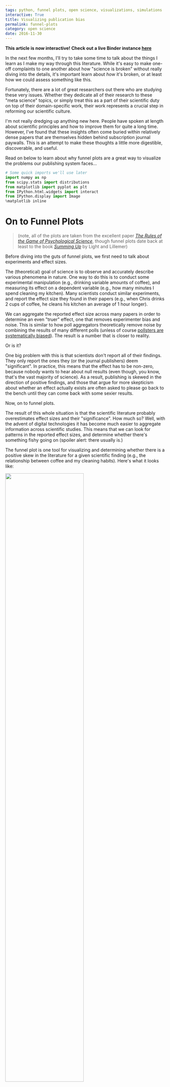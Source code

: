 ```yaml
---
tags: python, funnel plots, open science, visualizations, simulations
interactive: True
title: Visualizing publication bias
permalink: funnel-plots
category: open science
date: 2016-11-30
---
```

**This article is now interactive! Check out a live Binder instance [here](http://mybinder.org/repo/choldgraf/choldgraf.github.io/notebooks/notebooks/2016_11_30-funnel_plots.ipynb)**

In the next few months, I'll try to take some time to talk about the things I learn as I make my way through this literature. While it's easy to make one-off complaints to one another about how "science is broken" without really diving into the details, it's important learn about *how* it's broken, or at least how we could assess something like this.

Fortunately, there are a lot of great researchers out there who are studying these very issues. Whether they dedicate all of their research to these "meta science" topics, or simply treat this as a part of their scientific duty on top of their domain-specific work, their work represents a crucial step in reforming our scientific culture.

I'm not really dredging up anything new here. People have spoken at length about scientific principles and how to improve them for quite a long time. However, I've found that these insights often come buried within relatively dense papers that are themselves hidden behind subscription journal paywalls. This is an attempt to make these thoughts a little more digestible, discoverable, and useful.

Read on below to learn about why funnel plots are a great way to visualize the problems our publishing system faces...


<div class="input_area" markdown="1">

```python
# Some quick imports we'll use later
import numpy as np
from scipy.stats import distributions
from matplotlib import pyplot as plt
from IPython.html.widgets import interact
from IPython.display import Image
%matplotlib inline
```

</div>

# On to Funnel Plots
> (note, all of the plots are taken from the excellent paper *[The Rules of the Game of Psychological Science](http://pps.sagepub.com/content/7/6/543.full)*, though funnel plots date back at least to the book *[Summing Up](http://www.hup.harvard.edu/catalog.php?isbn=9780674854314)* by Light and Lillemer)

Before diving into the guts of funnel plots, we first need to talk about experiments and effect sizes.

The (theoretical) goal of science is to observe and accurately describe various phenomena in nature. One way to do this is to conduct some experimental manipulation (e.g., drinking variable amounts of coffee), and measuring its effect on a dependent variable (e.g., how many minutes I spend cleaning my kitchen). Many scientists conduct similar experiments, and report the effect size they found in their papers (e.g., when Chris drinks 2 cups of coffee, he cleans his kitchen an average of 1 hour longer).

We can aggregate the reported effect size across many papers in order to determine an even "truer" effect, one that removes experimenter bias and noise. This is similar to how poll aggregators theoretically remove noise by combining the results of many different polls (unless of course [pollsters are systematically biased](http://fivethirtyeight.com/features/the-polls-missed-trump-we-asked-pollsters-why/)). The result is a number that is closer to reality.

Or is it?

One big problem with this is that scientists don't report all of their findings. They only report the ones they (or the journal publishers) deem "significant". In practice, this means that the effect has to be non-zero, because nobody wants to hear about null results (even though, you know, that's the vast majority of science). As a result, publishing is skewed in the direction of positive findings, and those that argue for more skepticism about whether an effect actually exists are often asked to please go back to the bench until they can come back with some sexier results.

Now, on to funnel plots.

The result of this whole situation is that the scientific literature probably overestimates effect sizes and their "significance". How much so? Well, with the advent of digital technologies it has become much easier to aggregate information across scientific studies. This means that we can look for patterns in the reported effect sizes, and determine whether there's something fishy going on (spoiler alert: there usually is.)

The funnel plot is one tool for visualizing and determining whether there is a positive skew in the literature for a given scientific finding (e.g., the relationship between coffee and my cleaning habits). Here's what it looks like:

<img src='{{ base.url }}/images/2016/funnel_plots/funnel_plot_no_dists.png' style="width:70%" />

It's a bit busy, but the underlying ideas here are pretty simple.

* The x-axis is the size of an effect (here it's correlation but it could be any other statistic). 0 in the middle representing "no effect" and the extremes on either end representing the maximum possible effect for correlation values (in this case). 
* The right y-axis is the statistical power of the study. That is, the likelihood of concluding that an effect is "significantly" different from 0. As power increases and for a fixed effect size, it becomes more likely that we conclude significance.
* This is related to the left y-axis, which is the inverse of the sample size. AKA, smaller samples -> higher standard error -> less power -> smaller y-values. Larger samples -> lower standard error -> more power -> higher y-values.
* Finally, the shaded region tells us combinations of effect sizes / sample sizes that would be deemed "significant" (and publishable). If we assume a (two-sided) p-value threshold of .05, the area in white wouldn't make it into literature, while the area in grey would.

A funnel plot visually shows that as our sample size goes down, our statistical power also goes down. This means that with smaller sample sizes, we need a larger effect in order to conclude that our results are significant (and get them into *Nature*). Seems reasonable, so where's the problem?

The issue lies in the aforementioned positive effect bias in scientific publishing. Because null effects won't ever make it into the literature, the effect size we aggregate across papers will only draw from those that fall outside of the white inner region.

<img src='{{ base.url }}/images/2016/funnel_plots/funnel_plot_pub_no_pub.png' style="width:70%" />

This is a problem because the whole point of science is to estimate the "true" underlying distribution of an effect, as opposed to merely determining whether it is "different from zero". So, let's show the "true" and "reported" distributions at the top and see what happens.

<img src='{{ base.url }}/images/2016/funnel_plots/funnel_plot.png' style="width:70%" />

On the top of the funnel plot we can see the two distributions at play. In green is the "null" distribution, meaning the set of results we'd expect to see if there was really no statistical effect. Now we have more explanation for the white region of non-significance in the middle. As we have smaller sample sizes (lower y-values), the noise increases, and we'd expect more variability under the null distribution. This is why we need a really large effect size to conclude that there's really something going on.

Now look at the "alternative" hypothesis in red. This is the "experimental" distribution of this statistic, as determined from the results combined across many studies that estimate this effect. From these results, it looks like it is quite different from the "null" distribution. Hooray, science has found an effect!

But wait a second, there's something funny about these results. Notice how the datapoints (the effect sizes in reported studies) seem to follow the boundary between the white and the grey regions? Also note that they don't look symmetric around the mean of the "experimental" distribution. That's positive publication bias in action.

The reason that data points follow the boundary between white / grey isn't because that's the "truth", but because our publishing system and scientific incentives suppress findings that lie in the white region. It doesn't mean these data points don't exist, they just lie in the filing cabinets of labs all of the world who aren't able to publish results that aren't significant. As a result, we get a skewed idea of what the true effect size is.

There's another problem with this plot. As we've noted, small sample sizes means that you can only write papers with really large effect sizes. Seems reasonable, but if you can't report non-significant results, it means that studies with a smaller N are the most likely to throw off our belief about the true effect size.

## Getting our hands dirty with some code
But this is all very theoretical...to show how this works, we'll investigate funnel plots with a quick simulation to drive the point home. 

We'll simulate 10,000 studies, each with an N ranging from 2 to 50. We'll ignore all of the "questionable scientific practices" that the article mentions, and only focus on the problem of not reporting scientific results. Let's see what happens:

**Note: you can skip reading the code below if you like, as it just defines some functions that will be useful, but feel free to dig into the code if you like**


<div class="input_area" markdown="1">

```python
# Helper functions to simulate experiments.
def simulate_data(effect, variance, n):
    """Simulate a population of data. We'll sample from this in each study.
    Note that we're drawing from a normal distribution."""
    data = np.sqrt(true_variance) * np.random.randn(int(n))
    data += effect
    return data

def simulate_experiments(data, n_min=10, n_max=50, prefer_low_n=False,
                         n_simulations=100):
    """Randomly simulates data collection and analyses of many experiments.
    
    On each iteration, it chooses a random sample from data, calculates the
    mean of that sample, as well as a p-value associated with that mean's
    difference from 0.
    
    data : the full population dataset
    n_min : the minimum sample size for each study.
    n_max : the maximum sample size for each study.
    prefer_low_n : whether lower sample sizes are preferred.
    """
    effects = np.zeros(n_simulations)
    n = np.zeros(n_simulations)
    p = np.zeros(n_simulations)
    for ii in range(n_simulations):
        # Take a random sample from the population
        if prefer_low_n is False:
            n_sample = np.random.randint(n_min, n_max, 1)[0]
        else:
            probabilities = np.logspace(5, 1, n_max - n_min)
            probabilities /= np.sum(probabilities)
            n_sample = np.random.choice(range(n_min, n_max),
                                        p=probabilities)
        ixs_sample = random_indices[ii][:n_sample]
        i_data = data[ixs_sample]
        effects[ii] = np.mean(i_data)
        n[ii] = n_sample
        p[ii] = calculate_stat(np.mean(i_data), np.std(i_data), n_sample)
    return effects, n, p

def calculate_stat(mean, std, n, h0=0):
    """Calculate a p-value using a t-test.
    
    Note that this probably *isn't* the right test to run with data that
    is bounded on either side (in this case, -1 and 1). However, luckily
    this is not a statistics tutorial so I'm just going to be blissfully
    ignorant of this.
    """
    t = (mean - h0) / (std / np.sqrt(n))
    p = distributions.t.pdf(t, n-1)
    return p


def plot_funnel_plot(effects, sample_sizes,
                     effects_reported, sample_sizes_reported,
                     p_effects_reported):
    """Creates a funnel plot using a 'full' set of effects, corresponding
    to the effects we'd report if all results were published, regardless of
    their 'significance', as well as a 'reported' set of effects which made
    it through peer review"""
    # Create a figure w/ 2 axes
    fig = plt.figure(figsize=(5, 5))
    axdist = plt.subplot2grid((4, 4), (0, 0), 1, 4)
    axmesh = plt.subplot2grid((4, 4), (1, 0), 3, 4)

    # Calculate relevant stats
    mn_full = effects.mean()
    std_full = effects.std()
    mn_pub = effects_reported.mean()
    std_pub = effects_reported.std()
    
    mn_diff = np.abs(mn_full - mn_pub)
    std_diff = np.abs(std_full - std_pub)
    
    # First axis is a histogram of the distribution for true/experimental effects
    bins = np.arange(-2, 2, .1)
    _ = axdist.hist(effects, color='k', histtype='stepfilled',
                    normed=True, bins=bins)
    _ = axdist.hlines(4.5, mn_full - std_full, mn_full + std_full,
                      color='.3', lw=2)
    _ = axdist.hist(effects_reported, color='r', histtype='step', lw=2,
                    normed=True, bins=bins)
    _ = axdist.hlines(4.0, mn_pub - std_pub, mn_pub + std_pub,
                      color='r', lw=2)
    axdist.set_ylim([0, 5])
    axdist.set_title('Distribution of effects\nError in mean: {:.3f}'
                     '\nError in std: {:.3f}'.format(mn_diff, std_diff))
    axdist.set_axis_off()

    # Now make the funnel plot
    sig = pvals < .05
    mesh = axmesh.contour(combinations[0], combinations[1], sig, cmap=plt.cm.Greys,
                          vmin=0, vmax=3, rasterized=True)
    
    inv_p_effects = 1 - p_effects_reported
    axmesh.scatter(effects, sample_sizes,
                   s=100, c='k', alpha=.1)
    axmesh.scatter(effects_reported, sample_sizes_reported,
                   s=100, c=inv_p_effects,
                   vmin=.95, vmax=1., cmap=plt.cm.viridis)
    axmesh.axis('tight')
    axmesh.set_xlabel('Effect Size')
    axmesh.set_ylabel('Sample Size (or statisical power)')

    _ = plt.setp(axdist, xlim=axmesh.get_xlim())
    return fig
```

</div>

# Simulating the population
Here we'll create a population of datapoints corresponding to the effect of each person. Experiments are performed by taking a random sample from that population, and calculating the average effect of the sample. For each experiment we'll choose a random number for the sample size as well. That means that we'll get a collection of sample sizes, effect sizes, and p-values. One set for each simulated experiment.


<div class="input_area" markdown="1">

```python
# This is the true value and variance of our variable of interest.
# Remember, it's bounded between -2 and 2
true_value = .5
true_variance = 2

# This creates the contour to show the "significance edge" of the plot
n_simulations = 200
effect_sizes = np.linspace(-2, 2, 1000)
ns = np.arange(2, 100, .1)
combinations = np.meshgrid(effect_sizes, ns)
pvals = calculate_stat(combinations[0], np.sqrt(true_variance),
                       combinations[1])

# How many simulations will we run, and how large is the full population
total_population = 1e5
n_min, n_max = 5, 100

# We'll pre-define these because they take a while
population_indices = np.arange(total_population).astype(int)
random_indices = [np.random.permutation(population_indices)
                  for _ in range(n_simulations)]

# First create our population data
data = simulate_data(true_value, true_variance, total_population)

# Simulate a bunch of random effects, along w/ sample size and p-value for each
effects, n, p = simulate_experiments(data, n_min=n_min, n_max=n_max,
                                     n_simulations=n_simulations)
```

</div>


<div class="input_area" markdown="1">

```python
# In this case, the reported and actual effects are the same
_ = plot_funnel_plot(effects, n, effects, n, p)
```

</div>


![png](images/2016/ntbk/2016-11-30-funnel_plots_7_0.png)


In the funnel plot above, each datapoint corresponds to the effect size found in a single study (x-axis), along with its sample size (y-axis).

The contour lines show us the "significance cutoffs".

The distributions at the top show us the effect size distribution for *all* experiments, as well as the distribution for only the *reported* experiments. In this case, those distributions are the same because all of our scientific experiments reported their results. We have an accurate idea of the effect size.

# Simulate the scientific publishing world
Now, let's simulate the scientific publishing process and see what happens. We'll take a relatively generous take on things, and say that studies with a p-value > .05 still have a small chance of being accepted.


<div class="input_area" markdown="1">

```python
# This simulates which datapoints we keep and which we throw out
def simulate_publishing(pvals, null_perc=.01, pos_p_perc=.5, super_p_perc=.9):
    """Given a collection of p-vals, randomly choose ones to accept for
    publication, with the likelihood of acceptance varying with the size
    of the p-value."""
    keep = np.zeros_like(pvals).astype(bool)
    for i, ip in enumerate(pvals):
        flip = np.random.rand()
        if ip > .05:
            this_perc = null_perc
        elif ip > .005 and ip < .05:
            this_perc = pos_p_perc
        else:
            this_perc = super_p_perc
        keep[i] = True if flip < this_perc else False
    return keep

def plot_simulation_results(p_values, mask_reported):
    """A quick way to viz which papers get accepted and which don't"""
    fig, ax = plt.subplots()
    sc = ax.scatter(range(len(p_values)), p_values,
                      c=mask_reported, s=50, cmap=plt.cm.viridis,
                      vmin=0, vmax=1)
    ax.axhline(.05, ls='--')
    _ = plt.setp(ax, ylabel="p-value", xlabel="study number",
                 title='Accepted and rejected studies')
    return ax
```

</div>


<div class="input_area" markdown="1">

```python
mask_reported = simulate_publishing(p, null_perc=.1, pos_p_perc=.5,
                                    super_p_perc=.9)
effects_reported = effects[mask_reported]
n_reported = n[mask_reported]
p_reported = p[mask_reported]
_ = plot_funnel_plot(effects, n, effects_reported, n_reported, p_reported)
```

</div>


![png](images/2016/ntbk/2016-11-30-funnel_plots_10_0.png)



<div class="input_area" markdown="1">

```python
plot_simulation_results(p, mask_reported)
```

</div>







![png](images/2016/ntbk/2016-11-30-funnel_plots_11_1.png)


We can already see that we've skewed the distribution of *reported* findings (in red) further to the right. This is because it is less likely for experiments inside the contour lines to be reported in the literature, making us think that the effect size is larger than it really is.

Now, let's take a more cynical look at scientific publishing by reducing the likelihood that studies are published w/o a "significant" result:


<div class="input_area" markdown="1">

```python
mask_reported = simulate_publishing(p, null_perc=0, pos_p_perc=.3,
                                    super_p_perc=.99)
effects_reported = effects[mask_reported]
n_reported = n[mask_reported]
p_reported = p[mask_reported]
_ = plot_funnel_plot(effects, n, effects_reported, n_reported, p_reported)
```

</div>


![png](images/2016/ntbk/2016-11-30-funnel_plots_13_0.png)


It's skewed even further to the right. As you can see, the harder it is to publish null results, the more overconfident we will be in the significance of what's in the literature. As you can probably tell, this is especially problematic for effect sizes lie near the boundary between publishable / non-publishable.

# Adding a low-N bias
As we mentioned above, there's one more factor at play that makes things even worse. Smaller studies take less time and less resources to conduct, and in practice there are *far* more tiny studies than large, highly-powered ones. Let's incorporate that into our data simulation and see how that affects things.


<div class="input_area" markdown="1">

```python
# This simulates data where there is about a 10 times higher chance for a low-n study
effects, n, p = simulate_experiments(data, n_min=n_min, n_max=n_max,
                              prefer_low_n=True)  

mask_reported = simulate_publishing(p, null_perc=0., pos_p_perc=.3,
                                    super_p_perc=.99)
effects_reported = effects[mask_reported]
n_reported = n[mask_reported]
p_reported = p[mask_reported]

_ = plot_funnel_plot(effects, n, effects_reported, n_reported, p_reported)
```

</div>


![png](images/2016/ntbk/2016-11-30-funnel_plots_15_0.png)


It's even worse. As you can see, both of these factors (studies with a low N, not being able to publish null results) give the scientific community an unrealistic idea of the true effect size. Moreover, we haven't even incorporated any experimenter-specific biases, such as defining datapoints that nullify an effect as "outliers", not reporting studies that are significant but in the *opposite* direction of what we'd expect, and collecting more data until they achieve a significant p-value. All of these practices would serve to enhance the positive bias seen above.

In many cases, this might cause us to conclude that there *is* an effect, when in reality there is not. Unfortunately, this often has wide-ranging implications for things like policy decisions, and at the least causes scientists to be ineffective and inefficient at asking questions about the world.

All of this is not to say that science "doesn't work", but it's important to remember that science is about methodology before anything else, and the tools of empiricism and peer review are in constant evolution as we learn more about the pitfalls of our current approach. This is one way to identify these pitfalls, and hopefully in future years the community will adapt in order to avoid them.

# Try it yourself!
If you're curious about how all of these factors (effect size, effect variability, sample size, and publishing practices) interact, here's a quick function to let you play around with each one and determine what the effect would look like in the literature. There are particular circumstances in which these issues are most apparent, and most problematic. See if you can figure out what those circumstances are.


<div class="input_area" markdown="1">

```python
# Create datasets with new effects / variances here
effect = .5
variance = 3
n_population = 1e6
n_simulations = 100
data = simulate_data(effect, variance, n_population)

# We'll pre-define these because they take a while
population_indices = np.arange(len(data)).astype(int)
random_indices = [np.random.permutation(population_indices)
                  for _ in range(n_simulations)]

sample_min = 4
sample_max = 100
prefer_low_n = True
effects, n, p = simulate_experiments(data, n_min=sample_min, n_max=sample_max,
                     prefer_low_n=prefer_low_n, n_simulations=n_simulations)
```

</div>


<div class="input_area" markdown="1">

```python
def plot_simulated_data(null_perc=.05, pos_perc=.5, super_p_perc=1.):
    """
    null_perc = Chance of accepting paper w/ a null result (p<.05)
    pos_perc = Chance of accepting a paper w/ a moderate effect size
    super_p_perc = Chance of accepting a paper w/ a big effect size
    """
    mask_reported = simulate_publishing(
        p, null_perc=null_perc, pos_p_perc=pos_perc, super_p_perc=super_p_perc)
    effects_reported = effects[mask_reported]
    n_reported = n[mask_reported]
    p_reported = p[mask_reported]
    plot_funnel_plot(effects, n, effects_reported, n_reported, p_reported)
    
interact(plot_simulated_data,
         null_perc=[0., 1., .01],
         pos_perc=[0., 1., .01],
         super_p_perc=[0., 1., .01])
```

</div>







![png](images/2016/ntbk/2016-11-30-funnel_plots_19_1.png)


